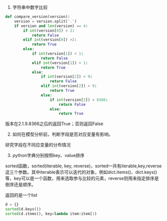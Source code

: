 1. 字符串中数字比较

```python
def compare_version(version):
	version = version.split('.')
	if version and len(version) == 4:
		if int(version[0]) < 2:
			return False
		elif int(version[0]) >2:
			return True
		else:
			if int(version[1]) < 1:
				return False
			elif int(version[1]) > 1:
				return True
			else:
				if int(version[2]) < 9:
					return False
				elif int(version[2]) > 9:
					return True
				else:
					if int(version[3]) < 8366:
						return False
					else:
						return True
```

版本在2.1.9.8366之后的返回True；否则返回False

2. 如何在模型分析前，判断字段是否对应变量有影响。

研究字段在不同应变量的分布情况

3. python字典分别按照key、value排序

sorted函数，sorted(iterable, key, reverse)，sorted一共有iterable,key,reverse这三个参数。其中iterable表示可以迭代的对象，例如dict.items()、dict.keys()等，key可以是一个函数，用来选取参与比较的元素，reverse则用来指定排序是倒序还是顺序。

返回的是一个list
```python
d = {}
sorted(d.keys())
sorted(d.items(), key=lambda item:item[1)
```
